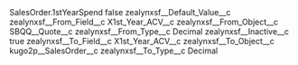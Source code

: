 <?xml version="1.0" encoding="UTF-8"?>
<CustomMetadata xmlns="http://soap.sforce.com/2006/04/metadata" xmlns:xsi="http://www.w3.org/2001/XMLSchema-instance" xmlns:xsd="http://www.w3.org/2001/XMLSchema">
    <label>SalesOrder.1stYearSpend</label>
    <protected>false</protected>
    <values>
        <field>zealynxsf__Default_Value__c</field>
        <value xsi:nil="true"/>
    </values>
    <values>
        <field>zealynxsf__From_Field__c</field>
        <value xsi:type="xsd:string">X1st_Year_ACV__c</value>
    </values>
    <values>
        <field>zealynxsf__From_Object__c</field>
        <value xsi:type="xsd:string">SBQQ__Quote__c</value>
    </values>
    <values>
        <field>zealynxsf__From_Type__c</field>
        <value xsi:type="xsd:string">Decimal</value>
    </values>
    <values>
        <field>zealynxsf__Inactive__c</field>
        <value xsi:type="xsd:boolean">true</value>
    </values>
    <values>
        <field>zealynxsf__To_Field__c</field>
        <value xsi:type="xsd:string">X1st_Year_ACV__c</value>
    </values>
    <values>
        <field>zealynxsf__To_Object__c</field>
        <value xsi:type="xsd:string">kugo2p__SalesOrder__c</value>
    </values>
    <values>
        <field>zealynxsf__To_Type__c</field>
        <value xsi:type="xsd:string">Decimal</value>
    </values>
</CustomMetadata>
